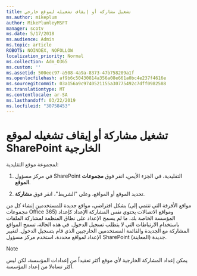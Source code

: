 ```yaml
---
title: تشغيل مشاركة أو إيقاف تشغيله لموقع خارجي
ms.author: mikeplum
author: MikePlumleyMSFT
manager: scotv
ms.date: 5/17/2018
ms.audience: Admin
ms.topic: article
ROBOTS: NOINDEX, NOFOLLOW
localization_priority: Normal
ms.collection: Adm_O365
ms.custom: ''
ms.assetid: 500eec97-a508-4a9a-8373-47b758209a1f
ms.openlocfilehash: af9b6c50430814a356a08e661a0bc4e237f4616e
ms.sourcegitcommit: 03a156a9c9740521155a30775492c7dff0982588
ms.translationtype: MT
ms.contentlocale: ar-SA
ms.lasthandoff: 03/22/2019
ms.locfileid: "30758453"
---
```

# <a name="turn-external-sharing-on-or-off-for-a-sharepoint-site"></a>تشغيل مشاركة أو إيقاف تشغيله لموقع SharePoint الخارجية

لمجموعة موقع التقليدية:
  
1. في مركز مسؤول SharePoint التقليدية، في الجزء الأيمن، انقر فوق **مجموعات الموقع**.
    
2. تحديد الموقع أو المواقع، وعلى "الشريط"، انقر فوق **مشاركة**.
    
بشكل افتراضي، مواقع جديدة للمستخدمين إنشاء كل من (مواقع الأفرقة التي تنتمي إلى مجموعات Office 365) ومواقع الاتصالات يحتوي نفس المشاركة الإعداد كإعداد المؤسسة الخاصة بك، ما لم يسمح الإعداد على نطاق المنظمة لمشاركة الملفات باستخدام الارتباطات التي لا يتطلب تسجيل الدخول. في هذه الحالة، تسمح المواقع المشاركة مع الجديدة والقائمة المستخدمين الخارجيين الذي قام بتسجيل الدخول. لتغيير الإعداد لمواقع محددة، استخدم مركز مسؤول SharePoint جديدة (المعاينة).
  
> [!NOTE]
> يمكن إعداد المشاركة الخارجية لأي موقع أكثر تعقيداً من إعدادات المؤسسة، لكن ليس أكثر تساهﻻ من إعداد المؤسسة. 
  

